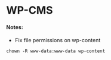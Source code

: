 # WP-CMS

#### Notes:
- Fix file permissions on wp-content
```
chown -R www-data:www-data wp-content
```
